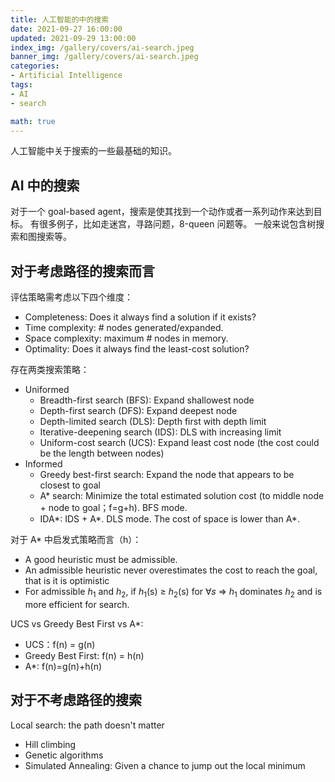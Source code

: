 ```yaml
---
title: 人工智能的中的搜索
date: 2021-09-27 16:00:00
updated: 2021-09-29 13:00:00
index_img: /gallery/covers/ai-search.jpeg
banner_img: /gallery/covers/ai-search.jpeg
categories:
- Artificial Intelligence
tags: 
- AI
- search

math: true
---
```


人工智能中关于搜索的一些最基础的知识。

<!-- more -->

## AI 中的搜索

对于一个 goal-based agent，搜索是使其找到一个动作或者一系列动作来达到目标。
有很多例子，比如走迷宫，寻路问题，8-queen 问题等。
一般来说包含树搜索和图搜索等。

## 对于考虑路径的搜索而言

评估策略需考虑以下四个维度：
- Completeness: Does it always find a solution if it exists?
- Time complexity: # nodes generated/expanded.
- Space complexity: maximum # nodes in memory.
- Optimality: Does it always find the least-cost solution?

存在两类搜索策略：
- Uniformed
    - Breadth-first search (BFS): Expand shallowest node
    - Depth-first search (DFS): Expand deepest node
    - Depth-limited search (DLS): Depth first with depth limit
    - Iterative-deepening search (IDS): DLS with increasing limit
    - Uniform-cost search (UCS): Expand least cost node (the cost could be the length between nodes)
- Informed
    - Greedy best-first search: Expand the node that appears to be closest to goal
    - A* search: Minimize the total estimated solution cost (to middle node + node to goal；f=g+h). BFS mode.
    - IDA*: IDS + A*. DLS mode. The cost of space is lower than A*.

对于 A* 中启发式策略而言（h）：
- A good heuristic must be admissible.
- An admissible heuristic never overestimates the cost to reach the goal, that is it is optimistic
- For admissible $h_1$ and $h_2$, if $h_1$(s) ≥ $h_2$(s) for ∀𝑠 ⇒ $h_1$ dominates $h_2$ and is more efficient for search.

UCS vs Greedy Best First vs A*:
- UCS：f(n) = g(n) 
- Greedy Best First: f(n) = h(n) 
- A*: f(n)=g(n)+h(n)

## 对于不考虑路径的搜索

Local search: the path doesn't matter
- Hill climbing
- Genetic algorithms
- Simulated Annealing: Given a chance to jump out the local minimum
